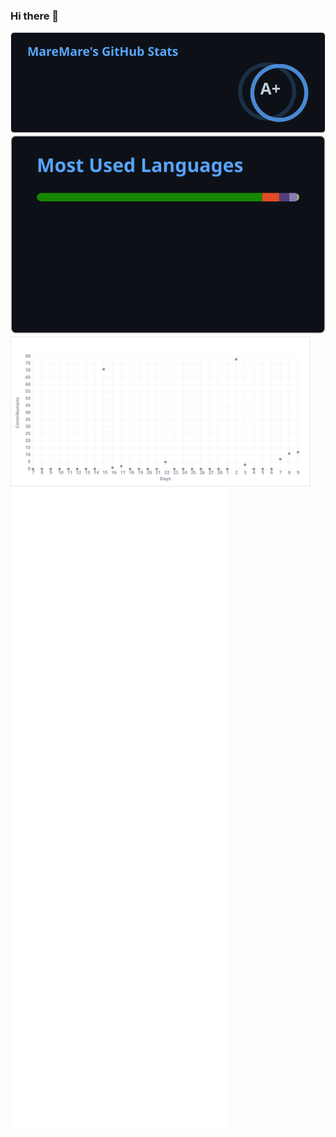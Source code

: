 ### Hi there 👋

<dl>
  <dt>
    <a href="https://github.com/anuraghazra/github-readme-stats"><img alt="MareMare's GitHub stats" src="github-stats.svg"></a>
  </dt>
  <dt>
    <a href="https://github.com/anuraghazra/github-readme-stats"><img alt="MareMare's Top Languages" src="github-top-langs.svg"></a>
  </dt>
  <dt>
    <a href="https://github.com/ashutosh00710/github-readme-activity-graph"><img alt="MareMare's Activity Graph" width="480px" src="github-activity-graph.svg"></a>
  </dt>
  <dt>
    <a href="https://github.com/lowlighter/metrics"><img alt="MareMare's Metrics" src="github-metrics.svg"></a>
  </dt>
</dl>

<!--
<p align="left">
  <a href="https://github.com/anuraghazra/github-readme-stats"><img alt="MareMare's GitHub stats" src="https://github-readme-stats-maremare.vercel.app/api?username=MareMare&theme=github_dark&cache_seconds=14400&count_private=true&show_icons=true&hide=stars,contribs"></a>
  <a href="https://github.com/anuraghazra/github-readme-stats"><img alt="MareMare's Top Languages" src="https://github-readme-stats-maremare.vercel.app/api/top-langs/?username=MareMare&theme=github_dark&cache_seconds=14400&layout=compact&langs_count=10"></a>
  <a href="https://github.com/lowlighter/metrics"><img alt="MareMare's Metrics" src="github-metrics.svg"></a>
  <a href="https://github.com/ashutosh00710/github-readme-activity-graph"><img alt="MareMare's Activity Graph" width="480px" src="https://github-readme-activity-graph.cyclic.app/graph?username=MareMare&theme=github-compact&height=600"></a>
</p>
-->

<!-- ![](https://user-images.githubusercontent.com/807378/199817367-3d6e33d6-c308-47ae-8334-54c2ea68a763.gif) -->

<!-- ![](https://komarev.com/ghpvc/?username=MareMare) -->

<!--
[![MareMare's GitHub stats](https://github-readme-stats-maremare.vercel.app/api?username=MareMare&theme=github_dark&cache_seconds=14400&count_private=true&show_icons=true&hide=stars,contribs)](https://github.com/MareMare)

[![Top Langs](https://github-readme-stats-maremare.vercel.app/api/top-langs/?username=MareMare&theme=github_dark&cache_seconds=14400&layout=compact&langs_count=10)](https://github.com/MareMare)

[![📊 Metrics](/github-metrics.svg)](https://metrics.lecoq.io)

[![MareMare's github activity graph](https://github-readme-activity-graph.cyclic.app/graph?username=MareMare&theme=github-compact)](https://github.com/MareMare)
-->

<!-- 📊
### Hi there 👋

**MareMare/MareMare** is a ✨ _special_ ✨ repository because its `README.md` (this file) appears on your GitHub profile.
Here are some ideas to get you started:

- 🔭 I’m currently working on ...
- 🌱 I’m currently learning ...
- 👯 I’m looking to collaborate on ...
- 🤔 I’m looking for help with ...
- 💬 Ask me about ...
- 📫 How to reach me: ...
- 😄 Pronouns: ...
- ⚡ Fun fact: ...
-->

<!--
### Hi there 👋

- 👋 Hi, I’m @MareMare
- 👀 I’m interested in ...
- 🌱 I’m currently learning ...
- 💞️ I’m looking to collaborate on ...
- 📫 How to reach me ...
-->
